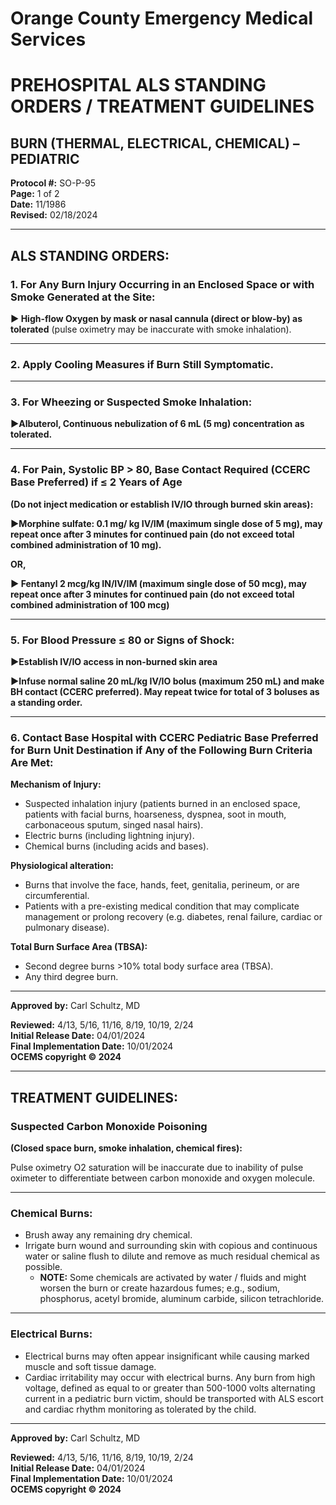 # Orange County Emergency Medical Services
# PREHOSPITAL ALS STANDING ORDERS / TREATMENT GUIDELINES
## BURN (THERMAL, ELECTRICAL, CHEMICAL) – PEDIATRIC

**Protocol #:** SO-P-95  
**Page:** 1 of 2  
**Date:** 11/1986  
**Revised:** 02/18/2024

---

## ALS STANDING ORDERS:

### 1. For Any Burn Injury Occurring in an Enclosed Space or with Smoke Generated at the Site:

**► High-flow Oxygen by mask or nasal cannula (direct or blow-by) as tolerated** (pulse oximetry may be inaccurate with smoke inhalation).

---

### 2. Apply Cooling Measures if Burn Still Symptomatic.

---

### 3. For Wheezing or Suspected Smoke Inhalation:

**►Albuterol, Continuous nebulization of 6 mL (5 mg) concentration as tolerated.**

---

### 4. For Pain, Systolic BP > 80, Base Contact Required (CCERC Base Preferred) if ≤ 2 Years of Age

**(Do not inject medication or establish IV/IO through burned skin areas):**

**►Morphine sulfate: 0.1 mg/ kg IV/IM (maximum single dose of 5 mg), may repeat once after 3 minutes for continued pain (do not exceed total combined administration of 10 mg).**

**OR,**

**► Fentanyl 2 mcg/kg IN/IV/IM (maximum single dose of 50 mcg), may repeat once after 3 minutes for continued pain (do not exceed total combined administration of 100 mcg)**

---

### 5. For Blood Pressure ≤ 80 or Signs of Shock:

**►Establish IV/IO access in non-burned skin area**

**►Infuse normal saline 20 mL/kg IV/IO bolus (maximum 250 mL) and make BH contact (CCERC preferred). May repeat twice for total of 3 boluses as a standing order.**

---

### 6. Contact Base Hospital with CCERC Pediatric Base Preferred for Burn Unit Destination if Any of the Following Burn Criteria Are Met:

**Mechanism of Injury:**

- Suspected inhalation injury (patients burned in an enclosed space, patients with facial burns, hoarseness, dyspnea, soot in mouth, carbonaceous sputum, singed nasal hairs).
- Electric burns (including lightning injury).
- Chemical burns (including acids and bases).

**Physiological alteration:**

- Burns that involve the face, hands, feet, genitalia, perineum, or are circumferential.
- Patients with a pre-existing medical condition that may complicate management or prolong recovery (e.g. diabetes, renal failure, cardiac or pulmonary disease).

**Total Burn Surface Area (TBSA):**

- Second degree burns >10% total body surface area (TBSA).
- Any third degree burn.

---

**Approved by:** Carl Schultz, MD

**Reviewed:** 4/13, 5/16, 11/16, 8/19, 10/19, 2/24  
**Initial Release Date:** 04/01/2024  
**Final Implementation Date:** 10/01/2024  
**OCEMS copyright © 2024**

---

## TREATMENT GUIDELINES:

### Suspected Carbon Monoxide Poisoning

**(Closed space burn, smoke inhalation, chemical fires):**

Pulse oximetry O2 saturation will be inaccurate due to inability of pulse oximeter to differentiate between carbon monoxide and oxygen molecule.

---

### Chemical Burns:

- Brush away any remaining dry chemical.
- Irrigate burn wound and surrounding skin with copious and continuous water or saline flush to dilute and remove as much residual chemical as possible.
  - **NOTE:** Some chemicals are activated by water / fluids and might worsen the burn or create hazardous fumes; e.g., sodium, phosphorus, acetyl bromide, aluminum carbide, silicon tetrachloride.

---

### Electrical Burns:

- Electrical burns may often appear insignificant while causing marked muscle and soft tissue damage.
- Cardiac irritability may occur with electrical burns. Any burn from high voltage, defined as equal to or greater than 500-1000 volts alternating current in a pediatric burn victim, should be transported with ALS escort and cardiac rhythm monitoring as tolerated by the child.

---

**Approved by:** Carl Schultz, MD

**Reviewed:** 4/13, 5/16, 11/16, 8/19, 10/19, 2/24  
**Initial Release Date:** 04/01/2024  
**Final Implementation Date:** 10/01/2024  
**OCEMS copyright © 2024**


